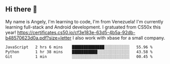 ## Hi there 👋
My name is Angely, I'm learning to code, I'm from Venezuela!
I'm currently learning full-stack and Android development.
I gratuated from CS50x this year! https://certificates.cs50.io/cf3e183e-63d5-4b5a-92db-b48570623d0a.pdf?size=letter
I also work with xbase for a small company.

 <!--START_SECTION:waka-->

```txt
JavaScript   2 hrs 6 mins    ██████████████░░░░░░░░░░░   55.96 %
Python       1 hr 38 mins    ███████████░░░░░░░░░░░░░░   43.58 %
Git          1 min           ░░░░░░░░░░░░░░░░░░░░░░░░░   00.45 %
```

<!--END_SECTION:waka-->
<!--
**angelycontrerasr/angelycontrerasr** is a ✨ _special_ ✨ repository because its `README.md` (this file) appears on your GitHub profile.

Here are some ideas to get you started:

- 🔭 I’m currently working on ...
- 🌱 I’m currently learning ...
- 👯 I’m looking to collaborate on ...
- 🤔 I’m looking for help with ...
- 💬 Ask me about ...
- 📫 How to reach me: ...
- 😄 Pronouns: ...
- ⚡ Fun fact: ...
-->
